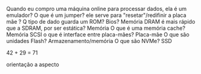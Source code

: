 Quando eu compro uma máquina online para processar dados, ela é um emulador?
O que é um jumper? ele serve para "resetar"/redifinir a placa mãe ? 
Q tipo de dado guarda um ROM? Bios? Memória
DRAM é mais rápido que a SDRAM, por ser estática? Memória
O que é uma memória cache? Memória
SCSI o que é interface entre placa-mães? Placa-mãe
O que são unidades Flash? Armazenamento/memória
O que são NVMe? SSD


42 + 29 = 71



orientação a aspecto